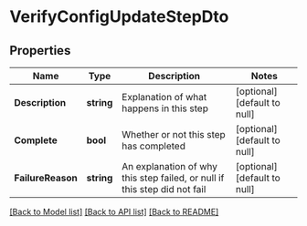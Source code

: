 # VerifyConfigUpdateStepDto

## Properties
Name | Type | Description | Notes
------------ | ------------- | ------------- | -------------
**Description** | **string** | Explanation of what happens in this step | [optional] [default to null]
**Complete** | **bool** | Whether or not this step has completed | [optional] [default to null]
**FailureReason** | **string** | An explanation of why this step failed, or null if this step did not fail | [optional] [default to null]

[[Back to Model list]](../README.md#documentation-for-models) [[Back to API list]](../README.md#documentation-for-api-endpoints) [[Back to README]](../README.md)

